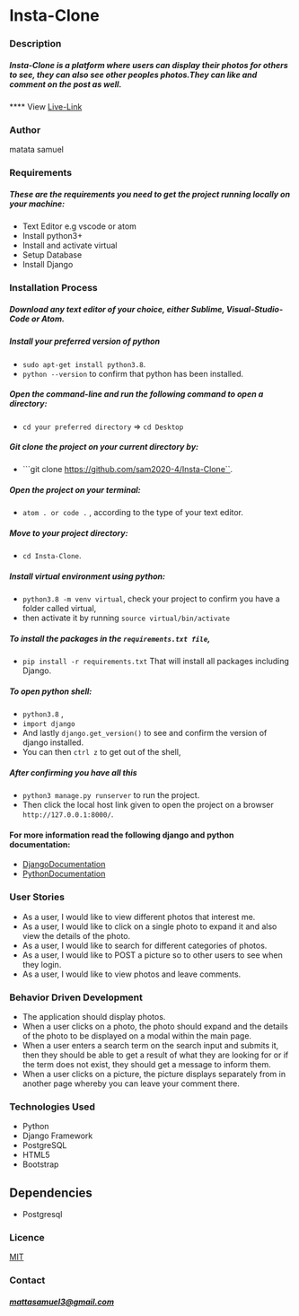 # Insta-Clone

### Description
##### Insta-Clone is a platform where users can display their photos for others to see, they can also see other peoples photos.They can like and comment on the post as well.
**** View [Live-Link](https://pics2020.herokuapp.com/)

### Author
matata samuel


### Requirements
##### These are the requirements you need to get the project running locally on your machine:
  - Text Editor e.g vscode or atom
  - Install python3+
  - Install and activate virtual
  - Setup Database
  - Install Django

### Installation Process
##### Download any text editor of your choice, either Sublime, Visual-Studio-Code or Atom.
##### Install your preferred version of python
  - ```sudo apt-get install python3.8```.
  - ```python --version``` to confirm that python has been installed.
##### Open the command-line and run the following command to open a directory:
  - ```cd your preferred directory``` => ```cd Desktop```
##### Git clone the project on your current directory by:
  - ```git clone https://github.com/sam2020-4/Insta-Clone``.
##### Open the project on your terminal:
  - ```atom . or code .``` , according to the type of your text editor.
##### Move to your project directory:
  - ```cd Insta-Clone```.
##### Install virtual environment using python:
  - ```python3.8 -m venv virtual```, check your project to confirm you have a folder called virtual,
  - then activate it by running ```source virtual/bin/activate```
##### To install the packages in the ```requirements.txt file```,
  - ```pip install -r requirements.txt```  That will install all packages including Django.
##### To open python shell:
  - ```python3.8``` ,
  - ```import django```
  - And lastly ```django.get_version()``` to see and confirm the version of django installed.
  - You can then ```ctrl z``` to get out of the shell,
##### After confirming you have all this
  - ```python3 manage.py runserver``` to run the project.
  - Then click the local host link given to open the project on a browser ```http://127.0.0.1:8000/```.


#### For more information read the following django and python documentation:
  - [DjangoDocumentation](https://docs.djangoproject.com/en/1.11/intro/install/)
  - [PythonDocumentation](https://www.python.org/doc/)


### User Stories
- As a user, I would like to view different photos that interest me.
- As a user, I would like to click on a single photo to expand it and also view the details of the photo.
- As a user, I would like to search for different categories of photos.
- As a user, I would like to POST a picture so to other users to see when they login.
- As a user, I would like to view photos and leave comments.

### Behavior Driven Development
- The application should display photos.
- When a user clicks on a photo, the photo should expand and the details of the photo to be displayed on a modal within the main page.
- When a user enters a search term on the search input and submits it, then they should be able to get a result of what they are looking for or if the term does not exist, they should get a message to inform them.
- When a user clicks on a picture, the picture displays separately from in another page whereby you can leave your comment there.

### Technologies Used
- Python
- Django Framework
- PostgreSQL
- HTML5
- Bootstrap

## Dependencies
- Postgresql

### Licence
[MIT](LICENSE)

### Contact
##### mattasamuel3@gmail.com
